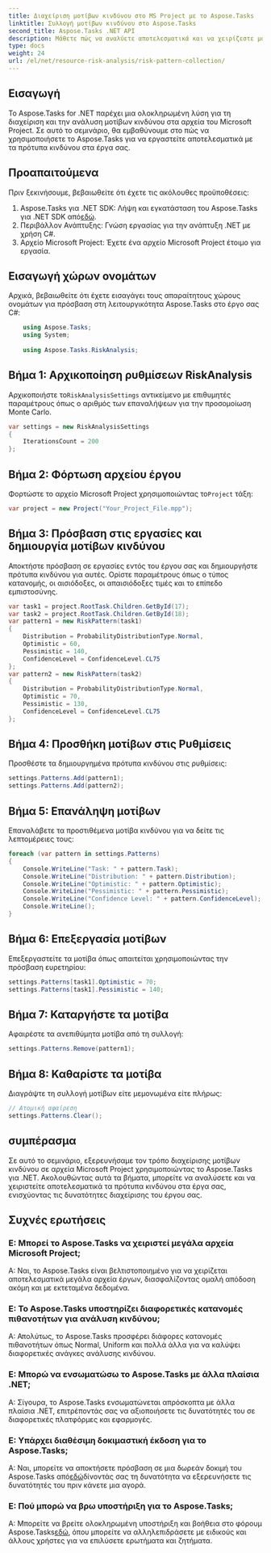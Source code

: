 ```yaml
---
title: Διαχείριση μοτίβων κινδύνου στο MS Project με το Aspose.Tasks
linktitle: Συλλογή μοτίβων κινδύνου στο Aspose.Tasks
second_title: Aspose.Tasks .NET API
description: Μάθετε πώς να αναλύετε αποτελεσματικά και να χειρίζεστε μοτίβα κινδύνου στα αρχεία του Microsoft Project χρησιμοποιώντας το Aspose.Tasks για .NET.
type: docs
weight: 24
url: /el/net/resource-risk-analysis/risk-pattern-collection/
---
```

## Εισαγωγή
Το Aspose.Tasks for .NET παρέχει μια ολοκληρωμένη λύση για τη διαχείριση και την ανάλυση μοτίβων κινδύνου στα αρχεία του Microsoft Project. Σε αυτό το σεμινάριο, θα εμβαθύνουμε στο πώς να χρησιμοποιήσετε το Aspose.Tasks για να εργαστείτε αποτελεσματικά με τα πρότυπα κινδύνου στα έργα σας.
## Προαπαιτούμενα
Πριν ξεκινήσουμε, βεβαιωθείτε ότι έχετε τις ακόλουθες προϋποθέσεις:
1.  Aspose.Tasks για .NET SDK: Λήψη και εγκατάσταση του Aspose.Tasks για .NET SDK από[εδώ](https://releases.aspose.com/tasks/net/).
2. Περιβάλλον Ανάπτυξης: Γνώση εργασίας για την ανάπτυξη .NET με χρήση C#.
3. Αρχείο Microsoft Project: Έχετε ένα αρχείο Microsoft Project έτοιμο για εργασία.

## Εισαγωγή χώρων ονομάτων
Αρχικά, βεβαιωθείτε ότι έχετε εισαγάγει τους απαραίτητους χώρους ονομάτων για πρόσβαση στη λειτουργικότητα Aspose.Tasks στο έργο σας C#:
```csharp
    using Aspose.Tasks;
    using System;
    
    using Aspose.Tasks.RiskAnalysis;
```
## Βήμα 1: Αρχικοποίηση ρυθμίσεων RiskAnalysis
 Αρχικοποιήστε το`RiskAnalysisSettings` αντικείμενο με επιθυμητές παραμέτρους όπως ο αριθμός των επαναλήψεων για την προσομοίωση Monte Carlo.
```csharp
var settings = new RiskAnalysisSettings
{
    IterationsCount = 200
};
```
## Βήμα 2: Φόρτωση αρχείου έργου
 Φορτώστε το αρχείο Microsoft Project χρησιμοποιώντας το`Project` τάξη:
```csharp
var project = new Project("Your_Project_File.mpp");
```
## Βήμα 3: Πρόσβαση στις εργασίες και δημιουργία μοτίβων κινδύνου
Αποκτήστε πρόσβαση σε εργασίες εντός του έργου σας και δημιουργήστε πρότυπα κινδύνου για αυτές. Ορίστε παραμέτρους όπως ο τύπος κατανομής, οι αισιόδοξες, οι απαισιόδοξες τιμές και το επίπεδο εμπιστοσύνης.
```csharp
var task1 = project.RootTask.Children.GetById(17);
var task2 = project.RootTask.Children.GetById(18);
var pattern1 = new RiskPattern(task1)
{
    Distribution = ProbabilityDistributionType.Normal,
    Optimistic = 60,
    Pessimistic = 140,
    ConfidenceLevel = ConfidenceLevel.CL75
};
var pattern2 = new RiskPattern(task2)
{
    Distribution = ProbabilityDistributionType.Normal,
    Optimistic = 70,
    Pessimistic = 130,
    ConfidenceLevel = ConfidenceLevel.CL75
};
```
## Βήμα 4: Προσθήκη μοτίβων στις Ρυθμίσεις
Προσθέστε τα δημιουργημένα πρότυπα κινδύνου στις ρυθμίσεις:
```csharp
settings.Patterns.Add(pattern1);
settings.Patterns.Add(pattern2);
```
## Βήμα 5: Επανάληψη μοτίβων
Επαναλάβετε τα προστιθέμενα μοτίβα κινδύνου για να δείτε τις λεπτομέρειες τους:
```csharp
foreach (var pattern in settings.Patterns)
{
    Console.WriteLine("Task: " + pattern.Task);
    Console.WriteLine("Distribution: " + pattern.Distribution);
    Console.WriteLine("Optimistic: " + pattern.Optimistic);
    Console.WriteLine("Pessimistic: " + pattern.Pessimistic);
    Console.WriteLine("Confidence Level: " + pattern.ConfidenceLevel);
    Console.WriteLine();
}
```
## Βήμα 6: Επεξεργασία μοτίβων
Επεξεργαστείτε τα μοτίβα όπως απαιτείται χρησιμοποιώντας την πρόσβαση ευρετηρίου:
```csharp
settings.Patterns[task1].Optimistic = 70;
settings.Patterns[task1].Pessimistic = 140;
```
## Βήμα 7: Καταργήστε τα μοτίβα
Αφαιρέστε τα ανεπιθύμητα μοτίβα από τη συλλογή:
```csharp
settings.Patterns.Remove(pattern1);
```
## Βήμα 8: Καθαρίστε τα μοτίβα
Διαγράψτε τη συλλογή μοτίβων είτε μεμονωμένα είτε πλήρως:
```csharp
// Ατομική αφαίρεση
settings.Patterns.Clear();
```

## συμπέρασμα
Σε αυτό το σεμινάριο, εξερευνήσαμε τον τρόπο διαχείρισης μοτίβων κινδύνου σε αρχεία Microsoft Project χρησιμοποιώντας το Aspose.Tasks για .NET. Ακολουθώντας αυτά τα βήματα, μπορείτε να αναλύσετε και να χειριστείτε αποτελεσματικά τα πρότυπα κινδύνου στα έργα σας, ενισχύοντας τις δυνατότητες διαχείρισης του έργου σας.
## Συχνές ερωτήσεις
### Ε: Μπορεί το Aspose.Tasks να χειριστεί μεγάλα αρχεία Microsoft Project;
Α: Ναι, το Aspose.Tasks είναι βελτιστοποιημένο για να χειρίζεται αποτελεσματικά μεγάλα αρχεία έργων, διασφαλίζοντας ομαλή απόδοση ακόμη και με εκτεταμένα δεδομένα.
### Ε: Το Aspose.Tasks υποστηρίζει διαφορετικές κατανομές πιθανοτήτων για ανάλυση κινδύνου;
Α: Απολύτως, το Aspose.Tasks προσφέρει διάφορες κατανομές πιθανοτήτων όπως Normal, Uniform και πολλά άλλα για να καλύψει διαφορετικές ανάγκες ανάλυσης κινδύνου.
### Ε: Μπορώ να ενσωματώσω το Aspose.Tasks με άλλα πλαίσια .NET;
Α: Σίγουρα, το Aspose.Tasks ενσωματώνεται απρόσκοπτα με άλλα πλαίσια .NET, επιτρέποντάς σας να αξιοποιήσετε τις δυνατότητές του σε διαφορετικές πλατφόρμες και εφαρμογές.
### Ε: Υπάρχει διαθέσιμη δοκιμαστική έκδοση για το Aspose.Tasks;
 Α: Ναι, μπορείτε να αποκτήσετε πρόσβαση σε μια δωρεάν δοκιμή του Aspose.Tasks από[εδώ](https://releases.aspose.com/)δίνοντάς σας τη δυνατότητα να εξερευνήσετε τις δυνατότητές του πριν κάνετε μια αγορά.
### Ε: Πού μπορώ να βρω υποστήριξη για το Aspose.Tasks;
 Α: Μπορείτε να βρείτε ολοκληρωμένη υποστήριξη και βοήθεια στο φόρουμ Aspose.Tasks[εδώ](https://forum.aspose.com/c/tasks/15), όπου μπορείτε να αλληλεπιδράσετε με ειδικούς και άλλους χρήστες για να επιλύσετε ερωτήματα και ζητήματα.